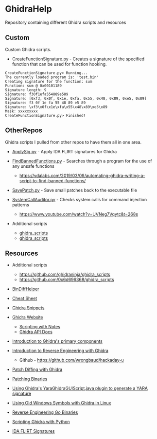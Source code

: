 # GhidraHelp
Repository containing different Ghidra scripts and resources

## Custom
Custom Ghidra scripts.

* CreateFunctionSignature.py - Creates a signature of the specified function that can be used for function hooking.

```
CreateFunctionSignature.py> Running...
The currently loaded program is: 'test.bin'
Creating signature for the function: sum
Function: sum @ 0x00101189
Signature length: 9
Signature: f30f1efa554889e589
Signature: [0xf3, 0x0f, 0x1e, 0xfa, 0x55, 0x48, 0x89, 0xe5, 0x89]
Signature: f3 0f 1e fa 55 48 89 e5 89 
Signature: \xf3\x0f\x1e\xfa\x55\x48\x89\xe5\x89
Mask: xxxxxxxxx
CreateFunctionSignature.py> Finished!
```


## OtherRepos
Ghidra scripts I pulled from other repos to have them all in one area.

* [ApplySig.py](https://github.com/NWMonster/ApplySig/blob/master/ApplySig.py) - Apply IDA FLIRT signatures for Ghidra

* [FindBannedFunctions.py](https://github.com/VDA-Labs/GHIDRA-Scripts/blob/master/FindBannedFunctions.py) - Searches through a program for the use of any unsafe functions
    * https://vdalabs.com/2019/03/09/automating-ghidra-writing-a-script-to-find-banned-functions/

* [SavePatch.py](https://github.com/schlafwandler/ghidra_SavePatch) - Save small patches back to the executable file

* [SystemCallAuditor.py](https://gist.github.com/cetfor/807c50add3cce7fbc36fa90252d7fba7) - Checks system calls for command injection patterns
    * https://www.youtube.com/watch?v=UVNeg7Vqytc&t=268s

* Additional scripts
   * [ghidra_scripts](https://github.com/0x6d696368/ghidra_scripts)
   * [ghidra_scripts](https://github.com/ghidraninja/ghidra_scripts) 


## Resources

* Additional scripts
    * https://github.com/ghidraninja/ghidra_scripts
    * https://github.com/0x6d696368/ghidra_scripts

* [BinDiffHelper](https://github.com/ubfx/BinDiffHelper)

* [Cheat Sheet](https://ghidra-sre.org/CheatSheet.html)

* [Ghidra Snippets](https://github.com/HackOvert/GhidraSnippets)

* [Ghidra Website](https://ghidra.re)
    * [Scripting with Notes](https://ghidra.re/courses/GhidraClass/Intermediate/Scripting_withNotes.html#Scripting.html)
    * [Ghidra API Docs](https://ghidra.re/ghidra_docs/api/index.html)

* [Introduction to Ghidra's primary components](https://byte.how/posts/what-are-you-telling-me-ghidra/)

* [Introduction to Reverse Engineering with Ghidra](https://hackaday.io/course/172292-introduction-to-reverse-engineering-with-ghidra)

    * Github - https://github.com/wrongbaud/hackaday-u
* [Patch Diffing with Ghidra](https://blog.threatrack.de/2019/10/02/ghidra-patch-diff/)

* [Patching Binaries](https://materials.rangeforce.com/tutorial/2020/04/12/Patching-Binaries/)

* [Using Ghidra's YaraGhidraGUIScript.java plugin to generate a YARA signature](https://www.youtube.com/watch?v=tBvxVkJrkh0)

* [Using Old Windows Symbols with Ghidra in Linux](https://dannyquist.github.io/windows-symbols-ghidra/)

* [Reverse Engineering Go Binaries](https://cujo.com/reverse-engineering-go-binaries-with-ghidra/)

* [Scripting Ghidra with Python](https://deadc0de.re/articles/ghidra-scripting-python.html)

* [IDA FLIRT Signatures](https://github.com/push0ebp/sig-database)
